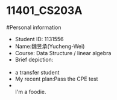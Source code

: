 # 11401_CS203A

#Personal information<br>
- Student ID: 1131556 <br>
- Name:魏昱承(Yucheng-Wei)  <br>
- Course: Data Structure / linear algebra  <br>
- Brief depiction: <br><br>
- a transfer student<br>
- My recent plan:Pass the CPE test<br>
- <br>I'm a foodie.
